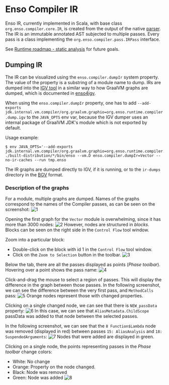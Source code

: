 # Enso Compiler IR

Enso IR, currently implemented in Scala, with base class
`org.enso.compiler.core.IR`, is created from the output of the native
[parser](../parser/README.md). The IR is an immutable annotated AST subjected to
multiple passes. Every pass is a class implementing the
`org.enso.compiler.pass.IRPass` interface.

See [Runtime roadmap - static analysis](../runtime-roadmap.md#static-analysis)
for future goals.

## Dumping IR

The IR can be visualized using the `enso.compiler.dumpIr` system property. The
value of the property is a substring of a module name to dump. IRs are dumped
into the [IGV tool](https://www.graalvm.org/latest/tools/igv/) in a similar way
to how GraalVM graphs are dumped, which is documented in
[enso4igv](https://github.com/enso-org/enso/blob/2e714a70ddf12456e9f3fa9e132fd2ac43aa3b77/tools/enso4igv/IGV.md#using-the-igv).

When using the `enso.compiler.dumpIr` property, one has to add
`--add-exports jdk.internal.vm.compiler/org.graalvm.graphio=org.enso.runtime.compiler.dump.igv`
to the `JAVA_OPTS` env var, because the IGV dumper uses an internal package of
GraalVM JDK's module which is not exported by default.

Usage example:

```
$ env JAVA_OPTS='--add-exports jdk.internal.vm.compiler/org.graalvm.graphio=org.enso.runtime.compiler.dump.igv' ./built-distribution/*/bin/enso --vm.D enso.compiler.dumpIr=Vector --no-ir-caches --run tmp.enso
```

The IR graphs are dumped directly to IGV, if it is running, or to the `ir-dumps`
directory in the
[BGV](https://www.graalvm.org/graphio/javadoc/jdk/graal/compiler/graphio/package-summary.html)
format.

### Description of the graphs

For a module, multiple graphs are dumped. Names of the graphs correspond to the
names of the Compiler passes, as can be seen on the screenshot:
![1](https://github.com/user-attachments/assets/eb9bc883-c482-4461-8e38-0b615bec2e83)

Opening the first graph for the `Vector` module is overwhelming, since it has
more than 3000 nodes:
![2](https://github.com/user-attachments/assets/296c0b63-a28c-4b9b-bed7-22c52f9f1cd3)
However, nodes are structured in _blocks_. Blocks can be seen on the right side
in the `Control Flow` tool window.

Zoom into a particular block:

- Double-click on the block with id 1 in the `Control Flow` tool window.
- Click on the `Zoom to Selection` button in the toolbar.
  ![3](https://github.com/user-attachments/assets/dd8a4c7f-b8e4-4356-b1fd-64fa7824134c)

Below the tab, there are all the passes displayed as points (_Phase toolbar_).
Hovering over a point shows the pass name:
![4](https://github.com/user-attachments/assets/b5449f4c-de35-46d4-8fee-e8963cf3d4f1)

Click-and-drag the mouse to select a region of passes. This will display the
difference in the graph between those passes. In the following screenshot, we
can see the difference between the very first pass, and `MethodCalls` pass:
![5](https://github.com/user-attachments/assets/b320d706-e074-4509-a836-5e88e5305a55)
Orange nodes represent those with changed properties.

Clicking on a single changed node, we can see that there is `NEW_passData`
property:
![6](https://github.com/user-attachments/assets/e3ce8f3c-a227-4626-96f8-910dc4d4c31a)
In this case, we can see that `AliasMetadata.ChildScope` passData was added to
that node between the selected passes.

In the following screenshot, we can see that the `8 Function$Lambda` node was
removed (displayed in red) between passes `15: AliasAnalysis` and
`18: SuspendedArguments`:
![7](https://github.com/user-attachments/assets/21164dec-5a2b-449a-a335-9f0f4b60e4d0)
Nodes that were added are displayed in green.

Clicking on a single node, the points representing passes in the _Phase toolbar_
change colors:

- White: No change
- Orange: Property on the node changed.
- Black: Node was removed
- Green: Node was added
  ![8](https://github.com/user-attachments/assets/befc2083-e262-4933-90bc-f1729387d1ee)

